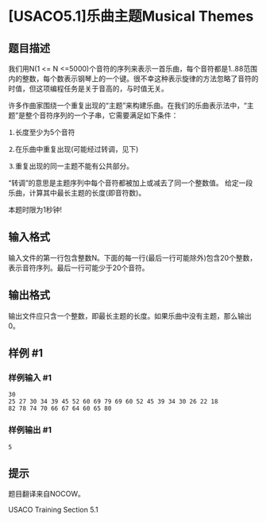 # [USACO5.1]乐曲主题Musical Themes

## 题目描述

我们用N(1 <= N <=5000)个音符的序列来表示一首乐曲，每个音符都是1..88范围内的整数，每个数表示钢琴上的一个键。很不幸这种表示旋律的方法忽略了音符的时值，但这项编程任务是关于音高的，与时值无关。

许多作曲家围绕一个重复出现的“主题”来构建乐曲。在我们的乐曲表示法中，“主题”是整个音符序列的一个子串，它需要满足如下条件：

⒈长度至少为5个音符

⒉在乐曲中重复出现(可能经过转调，见下)

⒊重复出现的同一主题不能有公共部分。

“转调”的意思是主题序列中每个音符都被加上或减去了同一个整数值。 给定一段乐曲，计算其中最长主题的长度(即音符数)。

本题时限为1秒钟!


## 输入格式

输入文件的第一行包含整数N。下面的每一行(最后一行可能除外)包含20个整数，表示音符序列。最后一行可能少于20个音符。


## 输出格式

输出文件应只含一个整数，即最长主题的长度。如果乐曲中没有主题，那么输出0。


## 样例 #1

### 样例输入 #1
```
30
25 27 30 34 39 45 52 60 69 79 69 60 52 45 39 34 30 26 22 18
82 78 74 70 66 67 64 60 65 80
```

### 样例输出 #1

```
5
```

## 提示

题目翻译来自NOCOW。

USACO Training Section 5.1

